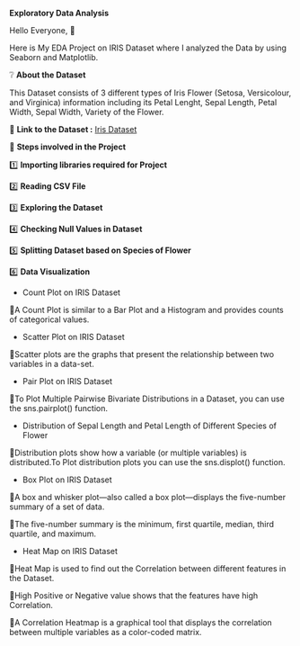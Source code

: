 **Exploratory Data Analysis**

Hello Everyone, 👋

Here is My EDA Project on IRIS Dataset where I analyzed the Data by using Seaborn and Matplotlib.

❔ **About the Dataset**

This Dataset consists of 3 different types of Iris Flower (Setosa, Versicolour, and Virginica) information including its Petal Lenght, Sepal Length, Petal Width, Sepal Width, Variety of the Flower.

📍 **Link to the Dataset :** [Iris Dataset](https://scikit-learn.org/stable/auto_examples/datasets/plot_iris_dataset.html)

📝 **Steps involved in the Project**

1️⃣ **Importing libraries required for Project**

2️⃣ **Reading CSV File**

3️⃣ **Exploring the Dataset**

4️⃣ **Checking Null Values in Dataset**

5️⃣ **Splitting Dataset based on Species of Flower**

6️⃣ **Data Visualization**

- Count Plot on IRIS Dataset

📌A Count Plot is similar to a Bar Plot and a Histogram and provides counts of categorical values.

- Scatter Plot on IRIS Dataset

📌Scatter plots are the graphs that present the relationship between two variables in a data-set.

- Pair Plot on IRIS Dataset

📌To Plot Multiple Pairwise Bivariate Distributions in a Dataset, you can use the sns.pairplot() function.

- Distribution of Sepal Length and Petal Length of Different Species of Flower

📌Distribution plots show how a variable (or multiple variables) is distributed.To Plot distribution plots you can use the sns.displot() function.

- Box Plot on IRIS Dataset

📌A box and whisker plot—also called a box plot—displays the five-number summary of a set of data. 

📌The five-number summary is the minimum, first quartile, median, third quartile, and maximum.

- Heat Map on IRIS Dataset

📌Heat Map is used to find out the Correlation between different features in the Dataset. 

📌High Positive or Negative value shows that the features have high Correlation.

📌A Correlation Heatmap is a graphical tool that displays the correlation between multiple variables as a color-coded matrix.
